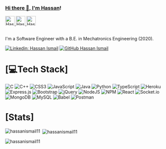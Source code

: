 ### [Hi there 👋, I'm Hassan](https://github.com/hassanismail11)!

<a href="https://www.linkedin.com/in/hassanismail11/">
  <img width="30" height="30" src="https://img.icons8.com/fluency/48/linkedin.png" alt="Hassan Ismail's LinkedIn"/>
</a>
<a href="https://www.facebook.com/hassanismail11">
  <img width="30" height="30" src="https://img.icons8.com/fluency/48/facebook-new.png" alt="Hassan Ismail's Facebook"/>
</a>
<a href="https://wa.me/201149949175">
  <img width="30" height="30" src="https://img.icons8.com/color/48/whatsapp--v1.png" alt="Hassan Ismail's Whatsapp"/>
</a>

<br/>
<br/>

I'm a Software Engineer with a B.E. in Mechatronics Engineering (2020).

[![Linkedin: Hassan Ismail](https://img.shields.io/badge/-Hassan-blue?style=flat-square&logo=Linkedin&logoColor=white&link=https://www.linkedin.com/in/hassanismail11/)](https://www.linkedin.com/in/hassanismail11/)
[![GitHub Hassan Ismail](https://img.shields.io/github/followers/hassanismail11?label=follow&style=social)](https://github.com/hassanismail11)


# [💻Tech Stack]
![C](https://img.shields.io/badge/c-%2300599C.svg?style=for-the-badge&logo=c&logoColor=white) ![C++](https://img.shields.io/badge/c++-%2300599C.svg?style=for-the-badge&logo=c%2B%2B&logoColor=white) ![CSS3](https://img.shields.io/badge/css3-%231572B6.svg?style=for-the-badge&logo=css3&logoColor=white) ![JavaScript](https://img.shields.io/badge/javascript-%23323330.svg?style=for-the-badge&logo=javascript&logoColor=%23F7DF1E) ![Java](https://img.shields.io/badge/java-%23ED8B00.svg?style=for-the-badge&logo=java&logoColor=white) ![Python](https://img.shields.io/badge/python-3670A0?style=for-the-badge&logo=python&logoColor=ffdd54) ![TypeScript](https://img.shields.io/badge/typescript-%23007ACC.svg?style=for-the-badge&logo=typescript&logoColor=white) ![Heroku](https://img.shields.io/badge/heroku-%23430098.svg?style=for-the-badge&logo=heroku&logoColor=white) ![Express.js](https://img.shields.io/badge/express.js-%23404d59.svg?style=for-the-badge&logo=express&logoColor=%2361DAFB) ![Bootstrap](https://img.shields.io/badge/bootstrap-%23563D7C.svg?style=for-the-badge&logo=bootstrap&logoColor=white) ![jQuery](https://img.shields.io/badge/jquery-%230769AD.svg?style=for-the-badge&logo=jquery&logoColor=white) ![NodeJS](https://img.shields.io/badge/node.js-6DA55F?style=for-the-badge&logo=node.js&logoColor=white) ![NPM](https://img.shields.io/badge/NPM-%23000000.svg?style=for-the-badge&logo=npm&logoColor=white) ![React](https://img.shields.io/badge/react-%2320232a.svg?style=for-the-badge&logo=react&logoColor=%2361DAFB) ![Socket.io](https://img.shields.io/badge/Socket.io-black?style=for-the-badge&logo=socket.io&badgeColor=010101) ![MongoDB](https://img.shields.io/badge/MongoDB-%234ea94b.svg?style=for-the-badge&logo=mongodb&logoColor=white) ![MySQL](https://img.shields.io/badge/mysql-%2300f.svg?style=for-the-badge&logo=mysql&logoColor=white) ![Babel](https://img.shields.io/badge/Babel-F9DC3e?style=for-the-badge&logo=babel&logoColor=black) ![Postman](https://img.shields.io/badge/Postman-FF6C37?style=for-the-badge&logo=postman&logoColor=white) 

# [Stats]

<p><img align="left" src="https://github-readme-stats.vercel.app/api/top-langs?username=hassanismail11&show_icons=true&locale=en&layout=compact" alt="hassanismail11" /></p>

<p>&nbsp;<img align="center" src="https://github-readme-stats.vercel.app/api?username=hassanismail11&show_icons=true&locale=en" alt="hassanismail11" /></p>

<p><img align="center" src="https://github-readme-streak-stats.herokuapp.com/?user=hassanismail11&" alt="hassanismail11" /></p>
